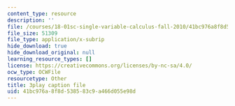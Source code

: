 ```yaml
---
content_type: resource
description: ''
file: /courses/18-01sc-single-variable-calculus-fall-2010/41bc976a8f8d538583c9a466d055e98d_PNTnmH6jsRI.vtt
file_size: 51309
file_type: application/x-subrip
hide_download: true
hide_download_original: null
learning_resource_types: []
license: https://creativecommons.org/licenses/by-nc-sa/4.0/
ocw_type: OCWFile
resourcetype: Other
title: 3play caption file
uid: 41bc976a-8f8d-5385-83c9-a466d055e98d
---
```

